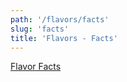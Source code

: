 ```yaml
---
path: '/flavors/facts'
slug: 'facts'
title: 'Flavors - Facts'
---
```


[Flavor Facts](https://link.diyejuice.org/Facts000)
